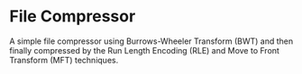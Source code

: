 File Compressor
===============

A simple file compressor using Burrows-Wheeler Transform (BWT) and then finally compressed by the Run Length Encoding (RLE) and Move to Front Transform (MFT) techniques.
